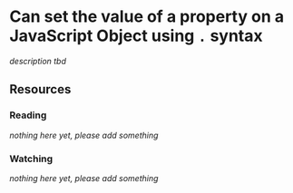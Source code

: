 # Can set the value of a property on a JavaScript Object using `.` syntax

_description tbd_

## Resources

### Reading

_nothing here yet, please add something_

### Watching

_nothing here yet, please add something_
